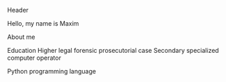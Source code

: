 Header

Hello, my name is Maxim

About me

Education
Higher legal forensic prosecutorial case
Secondary specialized computer operator

Python programming language
